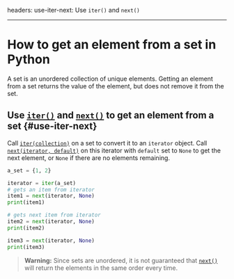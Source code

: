 headers:
  use-iter-next: Use `iter()` and `next()`

---
# How to get an element from a set in Python
A set is an unordered collection of unique elements. Getting an element from a set returns the value of the element, but does not remove it from the set.

## Use [`iter()`](kite-sym:builtins.iter) and [`next()`](kite-sym:builtins.next) to get an element from a set {#use-iter-next}
Call [`iter(collection)`](kite-sym:builtins.iter) on a set to convert it to an `iterator` object. Call [`next(iterator, default)`](kite-sym:builtins.next) on this iterator with `default` set to `None` to get the next element, or `None` if there are no elements remaining.
```python
a_set = {1, 2}

iterator = iter(a_set)
# gets an item from iterator
item1 = next(iterator, None)
print(item1)

# gets next item from iterator
item2 = next(iterator, None)
print(item2)

item3 = next(iterator, None)
print(item3)
```
> **Warning:**
>  Since sets are unordered, it is not guaranteed that [`next()`](kite-sym:builtins.next) will return the elements in the same order every time.
